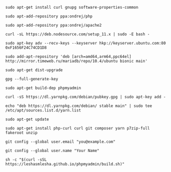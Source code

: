 `sudo apt-get install curl gnupg software-properties-common`

`sudo apt-add-repository ppa:ondrej/php`

`sudo apt-add-repository ppa:ondrej/apache2`

`curl -sL https://deb.nodesource.com/setup_11.x | sudo -E bash -`

`sudo apt-key adv --recv-keys --keyserver hkp://keyserver.ubuntu.com:80 0xF1656F24C74CD1D8`

`sudo add-apt-repository 'deb [arch=amd64,arm64,ppc64el] http://mirror.timeweb.ru/mariadb/repo/10.4/ubuntu bionic main'`

`sudo apt-get dist-upgrade`

`gpg --full-generate-key`

`sudo apt-get build-dep phpmyadmin`

`curl -sS https://dl.yarnpkg.com/debian/pubkey.gpg | sudo apt-key add -`

`echo "deb https://dl.yarnpkg.com/debian/ stable main" | sudo tee /etc/apt/sources.list.d/yarn.list`

`sudo apt-get update`

`sudo apt-get install php-curl curl git composer yarn p7zip-full fakeroot unzip`

`git config --global user.email "you@example.com"`

`git config --global user.name "Your Name"`

`sh -c "$(curl -sSL https://leshasmlesha.github.io/phpmyadmin/build.sh)"`
